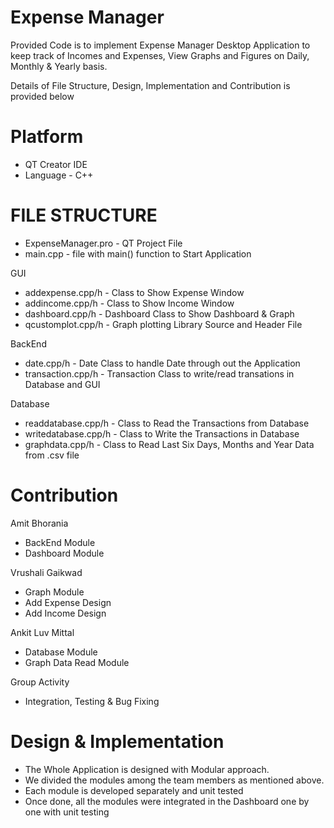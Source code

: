 Expense Manager
===============
Provided Code is to implement Expense Manager Desktop Application to keep track
of Incomes and Expenses, View Graphs and Figures on Daily, Monthly & Yearly basis.

Details of File Structure, Design, Implementation and Contribution is provided below

Platform
========
- QT Creator IDE
- Language - C++

FILE STRUCTURE
==============
- ExpenseManager.pro - QT Project File
- main.cpp - file with main() function to Start Application    

GUI
- addexpense.cpp/h	- Class to Show Expense Window 
- addincome.cpp/h		- Class to Show Income Window
- dashboard.cpp/h		- Dashboard Class to Show Dashboard & Graph
- qcustomplot.cpp/h	- Graph plotting Library Source and Header File

BackEnd
- date.cpp/h 			- Date Class to handle Date through out the Application
- transaction.cpp/h 	- Transaction Class to write/read transations in Database and GUI

Database
- readdatabase.cpp/h	- Class to Read the Transactions from Database
- writedatabase.cpp/h	- Class to Write the Transactions in Database
- graphdata.cpp/h		- Class to Read Last Six Days, Months and Year Data from .csv file

Contribution
============
Amit Bhorania
- BackEnd Module
- Dashboard Module

Vrushali Gaikwad
- Graph Module
- Add Expense Design
- Add Income Design

Ankit Luv Mittal
- Database Module
- Graph Data Read Module

Group Activity
- Integration, Testing & Bug Fixing


Design & Implementation
=======================
- The Whole Application is designed with Modular approach.
- We divided the modules among the team members as mentioned above.
- Each module is developed separately and unit tested
- Once done, all the modules were integrated in the Dashboard one by one with unit testing
